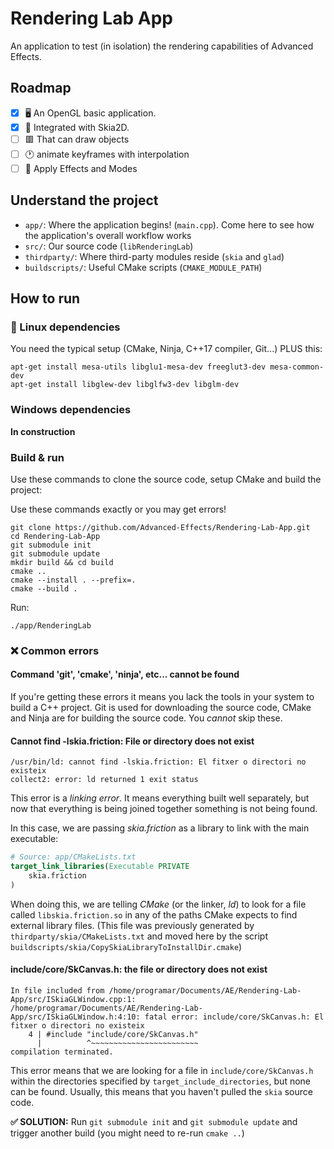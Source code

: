 # Rendering Lab App

An application to test (in isolation) the rendering capabilities of Advanced Effects.

## Roadmap

- [x] 🖥️ An OpenGL basic application.
- [x] 🎨 Integrated with Skia2D.
- [ ] 🟥 That can draw objects
- [ ] 🕐 animate keyframes with interpolation
- [ ] 💨 Apply Effects and Modes

## Understand the project

- `app/`: Where the application begins! (`main.cpp`). Come here to see how the application's overall workflow works
- `src/`: Our source code (`libRenderingLab`)
- `thirdparty/`: Where third-party modules reside (`skia` and `glad`)
- `buildscripts/`: Useful CMake scripts (`CMAKE_MODULE_PATH`)

## How to run

### 🐧 Linux dependencies

You need the typical setup (CMake, Ninja, C++17 compiler, Git...) PLUS this:

```
apt-get install mesa-utils libglu1-mesa-dev freeglut3-dev mesa-common-dev
apt-get install libglew-dev libglfw3-dev libglm-dev
```

### Windows dependencies

**In construction**

### Build & run

Use these commands to clone the source code, setup CMake and build the project:

Use these commands exactly or you may get errors!

```
git clone https://github.com/Advanced-Effects/Rendering-Lab-App.git
cd Rendering-Lab-App
git submodule init
git submodule update
mkdir build && cd build
cmake ..
cmake --install . --prefix=.
cmake --build .
```

Run:

```
./app/RenderingLab
```

### ❌ Common errors

#### Command 'git', 'cmake', 'ninja', etc... cannot be found

If you're getting these errors it means you lack the tools in your system to build a C++ project. Git is used for downloading the source code, CMake and Ninja are for building the source code. You *cannot* skip these.

#### Cannot find -lskia.friction: File or directory does not exist

```
/usr/bin/ld: cannot find -lskia.friction: El fitxer o directori no existeix
collect2: error: ld returned 1 exit status
```

This error is a *linking error*. It means everything built well separately, but now that everything is being joined together something is not being found.

In this case, we are passing *skia.friction* as a library to link with the main executable:

```cmake
# Source: app/CMakeLists.txt
target_link_libraries(Executable PRIVATE
    skia.friction
)
```

When doing this, we are telling *CMake* (or the linker, *ld*) to look for a file called `libskia.friction.so` in any of the paths CMake expects to find external library files. (This file was previously generated by `thirdparty/skia/CMakeLists.txt` and moved here by the script `buildscripts/skia/CopySkiaLibraryToInstallDir.cmake`)

#### include/core/SkCanvas.h: the file or directory does not exist

```
In file included from /home/programar/Documents/AE/Rendering-Lab-App/src/ISkiaGLWindow.cpp:1:
/home/programar/Documents/AE/Rendering-Lab-App/src/ISkiaGLWindow.h:4:10: fatal error: include/core/SkCanvas.h: El fitxer o directori no existeix
    4 | #include "include/core/SkCanvas.h"
      |          ^~~~~~~~~~~~~~~~~~~~~~~~~
compilation terminated.
```

This error means that we are looking for a file in `include/core/SkCanvas.h` within the directories specified by `target_include_directories`, but none can be found. Usually, this means that you haven't pulled the `skia` source code.

**✅ SOLUTION:** Run `git submodule init` and `git submodule update` and trigger another build (you might need to re-run `cmake ..`)
